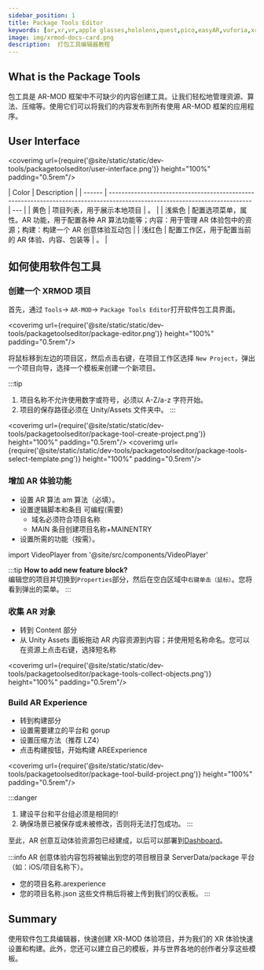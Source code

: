 ```yaml
---
sidebar_position: 1
title: Package Tools Editor
keywords: [ar,xr,vr,apple glasses,hololens,quest,pico,easyAR,vuforia,xrmod,mod,doc,XR,facebook,meta,unity]
image: img/xrmod-docs-card.png
description:  打包工具编辑器教程
---
```


## What is the Package Tools

包工具是 AR-MOD 框架中不可缺少的内容创建工具。让我们轻松地管理资源、算法、压缩等。使用它们可以将我们的内容发布到所有使用 AR-MOD 框架的应用程序。

## User Interface

<coverimg url={require('@site/static/static/dev-tools/packagetoolseditor/user-interface.png')} height="100%" padding="0.5rem"/>

| Color  | Description                                                                                                                 |
| ------ | --------------------------------------------------------------------------------------------------------------------------- | --- |
| 黄色   | 项目列表，用于展示本地项目                                                                                                  | 。  |
| 浅紫色 | 配置选项菜单，属性。AR 功能，用于配置各种 AR 算法功能等；内容：用于管理 AR 体验包中的资源；构建：构建一个 AR 创意体验互动包 |
| 浅红色 | 配置工作区，用于配置当前的 AR 体验、内容、包装等                                                                            | 。  |

## 如何使用软件包工具

### 创建一个 XRMOD 项目

首先，通过 `Tools`-> `AR-MOD`-> `Package Tools Editor`打开软件包工具界面。

<coverimg url={require('@site/static/static/dev-tools/packagetoolseditor/package-editor.png')} height="100%" padding="0.5rem"/>

将鼠标移到左边的项目区，然后点击右键，在项目工作区选择 `New Project`，弹出一个项目向导，选择一个模板来创建一个新项目。

:::tip

1. 项目名称不允许使用数字或符号，必须以 A-Z/a-z 字符开始。
2. 项目的保存路径必须在 Unity/Assets 文件夹中。
:::

<coverimg url={require('@site/static/static/dev-tools/packagetoolseditor/package-tool-create-project.png')} height="100%" padding="0.5rem"/>
<coverimg url={require('@site/static/static/dev-tools/packagetoolseditor/package-tools-select-template.png')} height="100%" padding="0.5rem"/>

### 增加 AR 体验功能

- 设置 AR 算法 am 算法（必填）。
- 设置逻辑脚本和条目 可编程(需要)
  - 域名必须符合项目名称
  - MAIN 条目创建项目名称+MAINENTRY
- 设置所需的功能（按需）。

import VideoPlayer from '@site/src/components/VideoPlayer'

<VideoPlayer src="/static/videos/AddFeatures.mp4" className="custom-video-showcase" />

:::tip
**How to add new feature block?**  
编辑您的项目并切换到`Properties`部分，然后在空白区域中`右键单击（鼠标）`。您将看到弹出的菜单。
:::


### 收集 AR 对象

- 转到 Content 部分
- 从 Unity Assets 面板拖动 AR 内容资源到内容；并使用短名称命名。您可以在资源上点击右键，选择短名称

<coverimg url={require('@site/static/static/dev-tools/packagetoolseditor/package-tools-collect-objects.png')} height="100%" padding="0.5rem"/>

### Build AR Experience

- 转到构建部分
- 设置需要建立的平台和 gorup
- 设置压缩方法（推荐 LZ4）
- 点击构建按钮，开始构建 AREExperience

<coverimg url={require('@site/static/static/dev-tools/packagetoolseditor/package-tool-build-project.png')} height="100%" padding="0.5rem"/>

:::danger

1. 建设平台和平台组必须是相同的!
2. 确保场景已被保存或未被修改，否则将无法打包成功。
:::

至此，AR 创意互动体验资源包已经建成，以后可以部署到[Dashboard](../dev-tools/dashboard.md)。

:::info
AR 创意体验内容包将被输出到您的项目根目录 ServerData/package 平台（如：iOS/项目名称下）。

- 您的项目名称.arexperience
- 您的项目名称.json
  这些文件稍后将被上传到我们的仪表板。
:::

## Summary

使用软件包工具编辑器，快速创建 XR-MOD 体验项目，并为我们的 XR 体验快速设置和构建。此外，您还可以建立自己的模板，并与世界各地的创作者分享这些模板。
